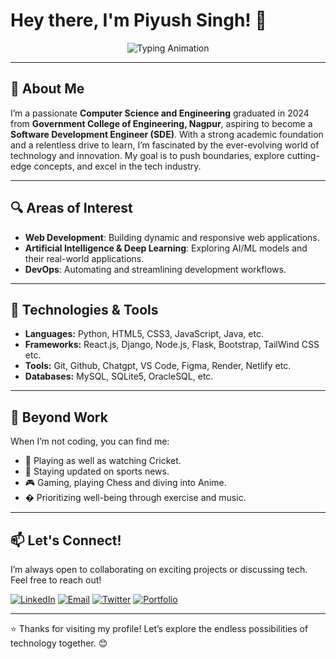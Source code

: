 

<!--
**45Piyush/45Piyush** is a ✨ _special_ ✨ repository because its `README.md` (this file) appears on your GitHub profile.

Here are some ideas to get you started:

- 🔭 I’m currently working on ...
- 🌱 I’m currently learning ...
- 👯 I’m looking to collaborate on ...
- 🤔 I’m looking for help with ...
- 💬 Ask me about ...
- 📫 How to reach me: ...
- 😄 Pronouns: ...
- ⚡ Fun fact: ...
-->

# Hey there, I'm Piyush Singh! 👋

<div align="center">
  <img src="https://readme-typing-svg.demolab.com?font=Fira+Code&pause=1000&color=00FF00&width=435&lines=Passionate+CSE+Graduate;Aspiring+Software+Developer;Web+%7C+AI+%7C+DevOps+Enthusiast;Let's+build+something+awesome!" alt="Typing Animation" />
</div>

---

## 🚀 About Me
I’m a passionate **Computer Science and Engineering** graduated in 2024 from **Government College of Engineering, Nagpur**, aspiring to become a **Software Development Engineer (SDE)**. With a strong academic foundation and a relentless drive to learn, I’m fascinated by the ever-evolving world of technology and innovation. My goal is to push boundaries, explore cutting-edge concepts, and excel in the tech industry.

---

## 🔍 Areas of Interest
- **Web Development**: Building dynamic and responsive web applications.
- **Artificial Intelligence & Deep Learning**: Exploring AI/ML models and their real-world applications.
- **DevOps**: Automating and streamlining development workflows.

---
<!--
## 💻 Technical Skills

### Programming Languages
![Python](https://img.shields.io/badge/Python-3776AB?style=for-the-badge&logo=python&logoColor=white)
![Java](https://img.shields.io/badge/Java-ED8B00?style=for-the-badge&logo=openjdk&logoColor=white)

### Web Development
![HTML5](https://img.shields.io/badge/HTML5-E34F26?style=for-the-badge&logo=html5&logoColor=white)
![CSS3](https://img.shields.io/badge/CSS3-1572B6?style=for-the-badge&logo=css3&logoColor=white)
![JavaScript](https://img.shields.io/badge/JavaScript-F7DF1E?style=for-the-badge&logo=javascript&logoColor=black)
![React](https://img.shields.io/badge/React-20232A?style=for-the-badge&logo=react&logoColor=61DAFB)
![Bootstrap](https://img.shields.io/badge/Bootstrap-563D7C?style=for-the-badge&logo=bootstrap&logoColor=white)

### Backend Development
![Django](https://img.shields.io/badge/Django-092E20?style=for-the-badge&logo=django&logoColor=white)
![Django REST Framework](https://img.shields.io/badge/Django_REST-FF1709?style=for-the-badge&logo=django&logoColor=white)

### Databases
![MySQL](https://img.shields.io/badge/MySQL-005C84?style=for-the-badge&logo=mysql&logoColor=white)
![SQLite](https://img.shields.io/badge/SQLite-07405E?style=for-the-badge&logo=sqlite&logoColor=white)

### Data Science Libraries
![NumPy](https://img.shields.io/badge/Numpy-013243?style=for-the-badge&logo=numpy&logoColor=white)
![Pandas](https://img.shields.io/badge/Pandas-150458?style=for-the-badge&logo=pandas&logoColor=white)
![Matplotlib](https://img.shields.io/badge/Matplotlib-11557C?style=for-the-badge&logo=matplotlib&logoColor=white)
![TensorFlow](https://img.shields.io/badge/TensorFlow-FF6F00?style=for-the-badge&logo=tensorflow&logoColor=white)

### Core Concepts
![Data Structures](https://img.shields.io/badge/Data_Structures-FFA500?style=for-the-badge&logo=datastructures&logoColor=white)
![OOPS](https://img.shields.io/badge/OOPS-FF4500?style=for-the-badge&logo=oops&logoColor=white)
![DBMS](https://img.shields.io/badge/DBMS-000080?style=for-the-badge&logo=dbms&logoColor=white)
![Cryptography](https://img.shields.io/badge/Cryptography-000000?style=for-the-badge&logo=cryptography&logoColor=white)
-->
## 🔧 Technologies & Tools
- **Languages:** Python, HTML5, CSS3, JavaScript, Java, etc.
- **Frameworks:** React.js, Django, Node.js, Flask, Bootstrap, TailWind CSS etc.
- **Tools:** Git, Github, Chatgpt, VS Code, Figma, Render, Netlify etc.
- **Databases:** MySQL, SQLite5, OracleSQL, etc.

---

## 🌱 Beyond Work
When I’m not coding, you can find me:
- 🏏 Playing as well as watching Cricket.
- 📰 Staying updated on sports news.
- 🎮 Gaming, playing Chess and diving into Anime.
- � Prioritizing well-being through exercise and music.

---

## 📫 Let's Connect!
I’m always open to collaborating on exciting projects or discussing tech. Feel free to reach out!

[![LinkedIn](https://img.shields.io/badge/LinkedIn-0077B5?style=for-the-badge&logo=linkedin&logoColor=white)](https://linkedin.com/in/piyush45singh)
[![Email](https://img.shields.io/badge/Email-D14836?style=for-the-badge&logo=gmail&logoColor=white)](mailto:singh45piyush@gmail.com)
[![Twitter](https://img.shields.io/badge/Twitter-1DA1F2?style=for-the-badge&logo=twitter&logoColor=white)](https://x.com/piyush45singh)
[![Portfolio](https://img.shields.io/badge/any_text-you_like-blue)](https://piyush45singh.netlify.app)

---
<!--
<div align="center">
  <img src="https://github-readme-stats.vercel.app/api?username=45piyush&show_icons=true&theme=radical" alt="GitHub Stats" />
  <br />
  <img src="https://github-readme-stats.vercel.app/api/top-langs/?username=45piyush&layout=compact&theme=radical" alt="Top Languages" />
</div>

---
-->

⭐️ Thanks for visiting my profile! Let’s explore the endless possibilities of technology together. 😊

